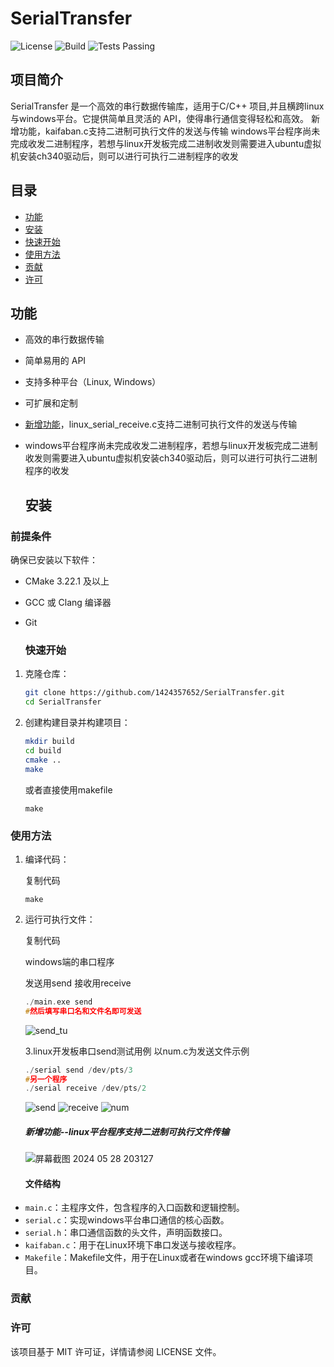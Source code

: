 # SerialTransfer

![License](https://img.shields.io/badge/license-MIT-blue.svg)
<img title="" src="https://img.shields.io/badge/build-passing-brightgreen.svg" alt="Build" data-align="inline">
<img alt="Tests Passing" src="https://github.com/anuraghazra/github-readme-stats/workflows/Test/badge.svg" />

## 项目简介

SerialTransfer 是一个高效的串行数据传输库，适用于C/C++ 项目,并且横跨linux与windows平台。它提供简单且灵活的 API，使得串行通信变得轻松和高效。
新增功能，kaifaban.c支持二进制可执行文件的发送与传输
windows平台程序尚未完成收发二进制程序，若想与linux开发板完成二进制收发则需要进入ubuntu虚拟机安装ch340驱动后，则可以进行可执行二进制程序的收发

## 目录

- [功能](#功能)
- [安装](#安装)
- [快速开始](#快速开始)
- [使用方法](#使用方法)
- [贡献](#贡献)
- [许可](#许可)

## 功能

- 高效的串行数据传输

- 简单易用的 API

- 支持多种平台（Linux,  Windows）

- 可扩展和定制

- [新增功能](#新增功能--linux平台程序支持二进制可执行文件传输)，linux_serial_receive.c支持二进制可执行文件的发送与传输

- windows平台程序尚未完成收发二进制程序，若想与linux开发板完成二进制收发则需要进入ubuntu虚拟机安装ch340驱动后，则可以进行可执行二进制程序的收发
  
  ## 安装

### 前提条件

确保已安装以下软件：

- CMake 3.22.1 及以上

- GCC 或 Clang 编译器

- Git
  
  ### 快速开始
1. 克隆仓库：
   
   ```sh
   git clone https://github.com/1424357652/SerialTransfer.git
   cd SerialTransfer
   ```

2. 创建构建目录并构建项目：
   
   ```sh
   mkdir build
   cd build
   cmake ..
   make
   ```
   
   或者直接使用makefile
   
   ```shell
   make
   ```

### 使用方法

1. 编译代码：
   
   复制代码
   
   `make`

2. 运行可执行文件：
   
   复制代码
   
   windows端的串口程序
   
   发送用send 接收用receive
   
   ```cpp
   ./main.exe send
   #然后填写串口名和文件名即可发送
   ```
   
   ![send_tu](https://img.picgo.net/2024/05/28/-2024-05-28-1830149e3ff862df4d0191.png)
   
   
   
   
   
   3.linux开发板串口send测试用例 以num.c为发送文件示例
   
   ```cpp
   ./serial send /dev/pts/3
   #另一个程序
   ./serial receive /dev/pts/2
   ```
   
   ![send](https://img.picgo.net/2024/05/28/send751f45413c39179e.png)
   ![receive](https://img.picgo.net/2024/05/28/receivea3142c39d2d69fdf.png)
   ![num](https://img.picgo.net/2024/05/28/num6585f474450c004d.png)
   
   ##### 新增功能--linux平台程序支持二进制可执行文件传输
   
   ![屏幕截图 2024 05 28 203127](https://img.picgo.net/2024/05/28/-2024-05-28-203127e283550bee115dba.png)
   
   #### 文件结构
- `main.c`：主程序文件，包含程序的入口函数和逻辑控制。
- `serial.c`：实现windows平台串口通信的核心函数。
- `serial.h`：串口通信函数的头文件，声明函数接口。
- `kaifaban.c`：用于在Linux环境下串口发送与接收程序。
- `Makefile`：Makefile文件，用于在Linux或者在windows gcc环境下编译项目。

### 贡献

### 许可

该项目基于 MIT 许可证，详情请参阅 LICENSE 文件。
